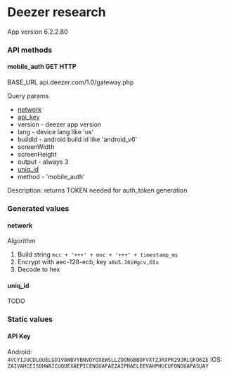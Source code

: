 # Deezer research
App version 6.2.2.80

### API methods
#### mobile_auth GET HTTP
BASE_URL
api.deezer.com/1.0/gateway.php

Query params
* [network](#network)
* [api_key](#API-key)
* version - deezer app version
* lang - device lang like 'us'
* buildId - android build id like 'android_v6'
* screenWidth
* screenHeight
* output - always 3
* [uniq_id](#uniq_id)
* method - 'mobile_auth'

Description: returns TOKEN needed for auth_token generation



### Generated values
#### network
Algorithm
1. Build string ```mcc + '+++' + mnc + '+++' + timestamp_ms```
2. Encrypt with aec-128-ecb, key `a8u5.26iHgcv,OIu`
3. Decode to hex

#### uniq_id
TODO

### Static values
#### API Key
Android: `4VCYIJUCDLOUELGD1V8WBVYBNVDYOXEWSLLZDONGBBDFVXTZJRXPR29JRLQFO6ZE`
IOS: `ZAIVAHCEISOHWAICUQUEXAEPICENGUAFAEZAIPHAELEEVAHPHUCUFONGUAPASUAY`

